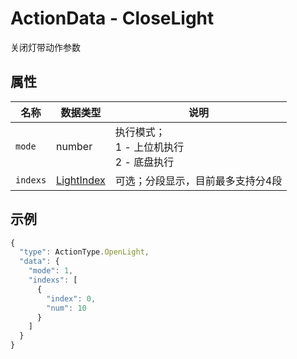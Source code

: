 # ActionData - CloseLight

关闭灯带动作参数

## 属性

| 名称     | 数据类型                          | 说明                                           |
| -------- | --------------------------------- | ---------------------------------------------- |
| `mode`   | number                            | 执行模式；<br/>1 - 上位机执行<br/>2 - 底盘执行 |
| `indexs` | [LightIndex](#/Define-LightIndex) | 可选；分段显示，目前最多支持分4段              |

## 示例

```typescript
{
  "type": ActionType.OpenLight,
  "data": {
    "mode": 1,
    "indexs": [
      {
        "index": 0,
        "num": 10
      }
    ]
  }
}
```

